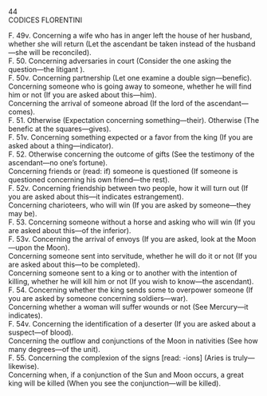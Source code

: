 44  
CODICES FLORENTINI

F. 49v. Concerning a wife who has in anger left the house of her husband, whether she will return (Let the ascendant be taken instead of the husband—she will be reconciled).  
F. 50. Concerning adversaries in court (Consider the one asking the question—the litigant <sic>).  
F. 50v. Concerning partnership (Let one examine a double sign—benefic).  
Concerning someone who is going away to someone, whether he will find him or not (If you are asked about this—him).  
Concerning the arrival of someone abroad (If the lord of the ascendant—comes).  
F. 51. Otherwise (Expectation concerning something—their). Otherwise (The benefic at the squares—gives).  
F. 51v. Concerning something expected or a favor from the king (If you are asked about a thing—indicator).  
F. 52. Otherwise concerning the outcome of gifts (See the testimony of the ascendant—no one’s fortune).  
Concerning friends or (read: if) someone is questioned (If someone is questioned concerning his own friend—the rest).  
F. 52v. Concerning friendship between two people, how it will turn out (If you are asked about this—it indicates estrangement).  
Concerning charioteers, who will win (If you are asked by someone—they may be).  
F. 53. Concerning someone without a horse and asking who will win (If you are asked about this—of the inferior).  
F. 53v. Concerning the arrival of envoys (If you are asked, look at the Moon—upon the Moon).  
Concerning someone sent into servitude, whether he will do it or not (If you are asked about this—to be completed).  
Concerning someone sent to a king or to another with the intention of killing, whether he will kill him or not (If you wish to know—the ascendant).  
F. 54. Concerning whether the king sends <sic> some <sic> to overpower someone (If you are asked by someone concerning soldiers—war).  
Concerning whether a woman will suffer wounds or not (See Mercury—it indicates).  
F. 54v. Concerning the identification of a deserter (If you are asked about a suspect—of blood).  
Concerning the outflow and conjunctions of the Moon in nativities (See how many degrees—of the unit).  
F. 55. Concerning the complexion of the signs [read: -ions] (Aries is truly—likewise).  
Concerning when, if a conjunction of the Sun and Moon occurs, a great king will be killed (When you see the conjunction—will be killed).